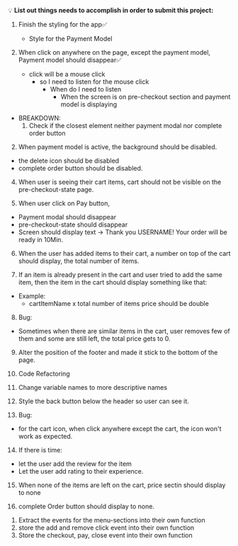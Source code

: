 💡 **List out things needs to accomplish in order to submit this project:**

1. Finish the styling for the app✅

   - Style for the Payment Model

2. When click on anywhere on the page, except the payment model, Payment model should disappear✅

   - click will be a mouse click
     - so I need to listen for the mouse click
       - When do I need to listen
         - When the screen is on pre-checkout section and payment model is displaying

- BREAKDOWN:
  1. Check if the closest element neither payment modal nor complete order button

2. When payment model is active, the background should be disabled.

- the delete icon should be disabled
- complete order button should be disabled.

4. When user is seeing their cart items, cart should not be visible on the pre-checkout-state page.

5. When user click on Pay button,

- Payment modal should disappear
- pre-checkout-state should disappear
- Screen should display text -> Thank you USERNAME! Your order will be ready in 10Min.

6. When the user has added items to their cart, a number on top of the cart should display, the total number of items.

7. If an item is already present in the cart and user tried to add the same item, then the item in the cart should display something like that:

- Example:
  - cartItemName x total number of items price should be double

8. Bug:

- Sometimes when there are similar items in the cart, user removes few of them and some are still left, the total price gets to 0.

9. Alter the position of the footer and made it stick to the bottom of the page.

10. Code Refactoring

11. Change variable names to more descriptive names

12. Style the back button below the header so user can see it.

13. Bug:

- for the cart icon, when click anywhere except the cart, the icon won't work as expected.

14. If there is time:

- let the user add the review for the item
- Let the user add rating to their experience.

15. When none of the items are left on the cart, price sectin should display to none

16. complete Order button should display to none.

<!-- BREAKDOWN THE EVENT LISTENERS INTO THEIR OWN PART -->

1. Extract the events for the menu-sections into their own function
2. store the add and remove click event into their own function
3. Store the checkout, pay, close event into their own function
